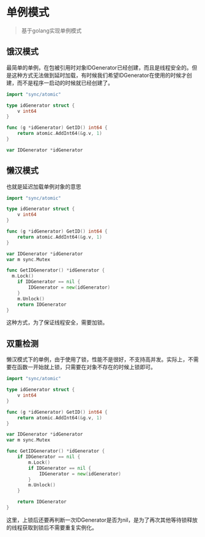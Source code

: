 # 单例模式

> 基于golang实现单例模式

## 饿汉模式

最简单的单例，在包被引用时对象IDGenerator已经创建，而且是线程安全的。但是这种方式无法做到延时加载，有时候我们希望IDGenerator在使用的时候才创建，而不是程序一启动的时候就已经创建了。

```go
import "sync/atomic"

type idGenerator struct {
	v int64
}

func (g *idGenerator) GetID() int64 {
	return atomic.AddInt64(&g.v, 1)
}

var IDGenerator *idGenerator

```

## 懒汉模式

也就是延迟加载单例对象的意思

```go
import "sync/atomic"

type idGenerator struct {
	v int64
}

func (g *idGenerator) GetID() int64 {
	return atomic.AddInt64(&g.v, 1)
}

var IDGenerator *idGenerator
var m sync.Mutex

func GetIDGenerator() *idGenerator {
  m.Lock()
	if IDGenerator == nil {
		IDGenerator = new(idGenerator)
	}
	m.Unlock()
	return IDGenerator
}
```

这种方式，为了保证线程安全，需要加锁。

## 双重检测

懒汉模式下的单例，由于使用了锁，性能不是很好，不支持高并发。实际上，不需要在函数一开始就上锁，只需要在对象不存在的时候上锁即可。

```go
import "sync/atomic"

type idGenerator struct {
	v int64
}

func (g *idGenerator) GetID() int64 {
	return atomic.AddInt64(&g.v, 1)
}

var IDGenerator *idGenerator
var m sync.Mutex

func GetIDGenerator() *idGenerator {
	if IDGenerator == nil {
		m.Lock()
		if IDGenerator == nil {
			IDGenerator = new(idGenerator)
		}
		m.Unlock()
	}

	return IDGenerator
}
```

这里，上锁后还要再判断一次IDGenerator是否为nil，是为了再次其他等待锁释放的线程获取到锁后不需要重复实例化。

